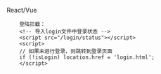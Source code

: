 React/Vue

        登陆拦截：
        <!-- 导入login文件中登录状态 -->
        <script src="/login/status"></script>
        <script>
        // 如果未进行登录，则跳转到登录页面
        if (!isLogin) location.href = 'login.html';
        </script>